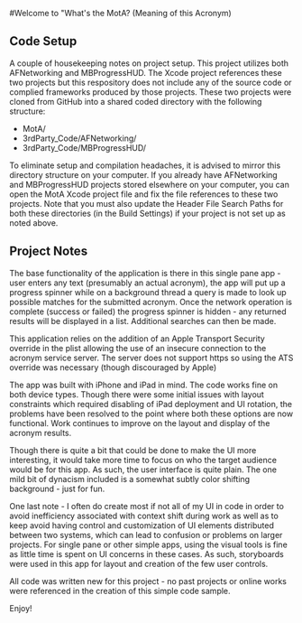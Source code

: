 #Welcome to "What's the MotA? (Meaning of this Acronym)

## Code Setup

A couple of housekeeping notes on project setup.  This project utilizes both AFNetworking and MBProgressHUD.  The Xcode project references these two projects but this respository does not include any of the source code or complied frameworks produced by those projects. These two projects were cloned from GitHub into a shared coded directory with the following structure:

* MotA/
* 3rdParty_Code/AFNetworking/
* 3rdParty_Code/MBProgressHUD/

To eliminate setup and compilation headaches, it is advised to mirror this directory structure on your computer.  If you already have AFNetworking and MBProgressHUD projects stored elsewhere on your computer, you can open the MotA Xcode project file and fix the file references to these two projects. Note that you must also update the Header File Search Paths for both these directories (in the Build Settings) if your project is not set up as noted above.

## Project Notes

The base functionality of the application is there in this single pane app - user enters any text (presumably an actual acronym), the app will put up a progress spinner while on a background thread a query is made to look up possible matches for the submitted acronym.  Once the network operation is complete (success or failed) the progress spinner is hidden - any returned results will be displayed in a list.  Additional searches can then be made.

This application relies on the addition of an Apple Transport Security override in the plist allowing the use of an insecure connection to the acronym service server.  The server does not support https so using the ATS override was necessary (though discouraged by Apple)

The app was built with iPhone and iPad in mind.  The code works fine on both device types. Though there were some initial issues with layout constraints which required disabling of iPad deployment and UI rotation, the problems have been resolved to the point where both these options are now functional.  Work continues to improve on the layout and display of the acronym results.

Though there is quite a bit that could be done to make the UI more interesting, it would take more time to focus on who the target audience would be for this app.  As such, the user interface is quite plain.  The one mild bit of dynacism included is a somewhat subtly color shifting background - just for fun.

One last note - I often do create most if not all of my UI in code in order to avoid inefficiency associated with context shift during work as well as to keep avoid having control and customization of UI elements distributed between two systems, which can lead to confusion or problems on larger projects.  For single pane or other simple apps, using the visual tools is fine as little time is spent on UI concerns in these cases.  As such, storyboards were used in this app for layout and creation of the few user controls.

All code was written new for this project - no past projects or online works were referenced in the creation of this simple code sample.

Enjoy!
